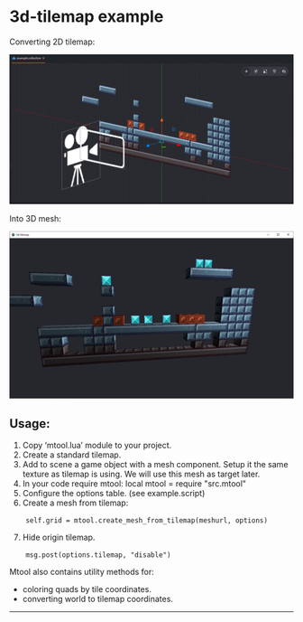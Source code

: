 # 3d-tilemap example

Converting 2D tilemap:

![tilemap](assets/docs/editor.png)

Into 3D mesh:

![mesh](assets/docs/runtime.png)


## Usage:

1. Copy ‘mtool.lua’ module to your project.
2. Create a standard tilemap.
3. Add to scene a game object with a mesh component. Setup it the same texture as tilemap is using. We will use this mesh as target later.
4. In your code require mtool: local mtool = require "src.mtool"
5. Configure the options table. (see example.script)
6. Create a mesh from tilemap:
``` 
    self.grid = mtool.create_mesh_from_tilemap(meshurl, options)
```
7. Hide origin tilemap.
```
    msg.post(options.tilemap, "disable")
```

Mtool also contains utility methods for:
- coloring quads by tile coordinates.
- converting world to tilemap coordinates.

---